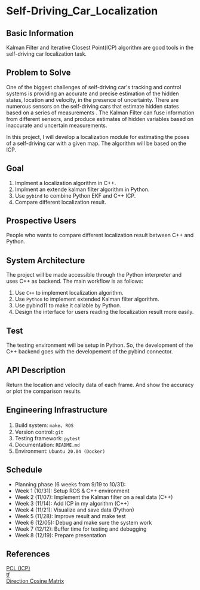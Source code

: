 # Self-Driving_Car_Localization

## Basic Information

Kalman Filter and Iterative Closest Point(ICP) algorithm are good tools in the self-driving car localization task.

## Problem to Solve

One of the biggest challenges of self-driving car's tracking and control systems is providing an accurate and precise estimation of the hidden states, location and velocity, in the presence of uncertainty. There are numerous sensors on the self-driving cars that estimate hidden states based on a series of measurements . The Kalman Filter can fuse information from different sensors, and produce estimates of hidden variables based on inaccurate and uncertain measurements.  

In this project, I will develop a localization module for estimating the poses of a self-driving car with a given map. The algorithm will be based on the ICP.

## Goal

1. Implment a localization algorithm in C++.
2. Implment an extende kalman filter algorithm in Python.
3. Use `pybind` to combine Python EKF and C++ ICP.
4. Compare different localization result.

## Prospective Users

People who wants to compare different localization result between C++ and Python.

## System Architecture

The project will be made accessible through the Python interpreter and uses C++ as backend.
The main workflow is as follows:

1. Use `C++` to implement localization algorithm.  
2. Use `Python` to implement extended Kalman filter algorithm.  
3. Use pybind11 to make it callable by Python.
4. Design the interface for users reading the localization result more easily.

## Test  
The testing environment will be setup in Python. So, the development of the C++ backend goes with the developement of the pybind connector.

## API Description

Return the location and velocity data of each frame. And show the accuracy or plot the comparison results.

## Engineering Infrastructure

1. Build system: `make`、`ROS`
2. Version control:  `git`
3. Testing framework: `pytest`
4. Documentation: `README.md`
5. Environment: `Ubuntu 20.04 (Docker)`

## Schedule

* Planning phase (6 weeks from 9/19 to 10/31):
* Week 1 (10/31): Setup ROS & C++ environment
* Week 2 (11/07): Implement the Kalman filter on a real data (C++)
* Week 3 (11/14): Add ICP in my algorithm (C++)
* Week 4 (11/21): Visualize and save data (Python)
* Week 5 (11/28): Improve result and make test
* Week 6 (12/05): Debug and make sure the system work
* Week 7 (12/12): Buffer time for testing and debugging
* Week 8 (12/19): Prepare presentation

## References

[PCL (ICP)](https://github.com/PointCloudLibrary/pcl)  
[tf](http://wiki.ros.org/tf)  
[Direction Cosine Matrix](http://www.starlino.com/dcm_tutorial.html) 
